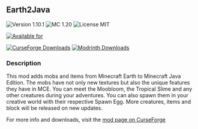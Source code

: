 ## Earth2Java

![Version 1.10.1](https://img.shields.io/badge/Version-1.10.1-brightgreen)
![MC 1.20](https://img.shields.io/badge/MC-1.20-blue)
![License MIT](https://img.shields.io/badge/License-MIT-blue)

[![Available for](https://cf.way2muchnoise.eu/versions/earth2java.svg)](https://www.curseforge.com/minecraft/mc-mods/earth2java-fabric)

[![CurseForge Downloads](https://cf.way2muchnoise.eu/short_earth2java_Downloads.svg)](https://www.curseforge.com/minecraft/mc-mods/earth2java-fabric)
[![Modrinth Downloads](https://img.shields.io/badge/dynamic/json?color=1bd96a&label=Modrinth&query=downloads&suffix=%20Downloads&url=https://api.modrinth.com/v2/project/D2Q91keW)](https://modrinth.com/mod/earth2java)

### Description

This mod adds mobs and items from Minecraft Earth to Minecraft Java Edition. The mobs have not only new textures but
also the unique features they have in MCE. You can meet the Moobloom, the Tropical Slime and any other creatures during
your adventures. You can also spawn them in your creative world with their respective Spawn Egg.
More creatures, items and block will be released on new updates.

For more info and downloads, visit
the [mod page on CurseForge](https://www.curseforge.com/minecraft/mc-mods/earth2java-fabric)
